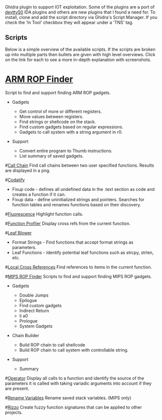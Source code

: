 Ghidra plugin to support IOT exploitation. Some of the plugins are a port 
of [devttyS0](https://github.com/devttys0/ida) IDA plugins and others are 
new plugins that I found a need for. To install, clone and add the script 
directory via Ghidra's Script Manager. If you check the 'In Tool' checkbox they 
will appear under a 'TNS' tag. 

## Scripts
Below is a simple overview of the available scripts. If the scripts are broken up into multiple parts then bullets are given with high level overviews. Click on the link for each to see a more in-depth explanation with screenshots. 

# [ARM ROP Finder](readmes/armrop.md) 
Script to find and support finding ARM ROP gadgets. 

- Gadgets
    - Get control of more or different registers.
    - Move values between registers.
    - Find strings or shellcode on the stack.
    - Find custom gadgets based on regular expressions.
    - Gadgets to call system with a string argument in r0.

- Support
    - Convert entire program to Thumb instructions. 
    - List summary of saved gadgets.

#[Call Chain](readmes/callchain.md)
Find call chains between two user specified functions. Results are displayed in a png.

#[Codatify](readmes/codatify.md) 
- Fixup code - defines all undefined data in the .text section as code and creates a function if it can.
- Fixup data - define uninitialized strings and pointers. Searches for function tables and renames functions based on their discovery. 

#[Fluorescence](readmes/fluorescence.md)
Highlight function calls.

#[Function Profiler](readmes/func_profiler.md)
Display cross refs from the current function.

#[Leaf Blower](readmes/leafblower.md)
- Format Strings - Find functions that accept format strings as parameters.
- Leaf Functions - Identify potential leaf functions such as strcpy, strlen, etc.

#[Local Cross References](readmes/local_cross_ref.md)
Find references to items in the current function.

#[MIPS ROP Finder](readmes/mips_rop.md)
Scripts to find and support finding MIPS ROP gadgets.

- Gadgets
    - Double Jumps
    - Epilogue
    - Find custom gadgets
    - Indirect Return
    - li a0
    - Prologue
    - System Gadgets

- Chain Builder
    - Build ROP chain to call shellcode
    - Build ROP chain to call system with controllable string. 

- Support
    - Summary

#[Operator](readmes/operator.md)
Display all calls to a function and identify the source of the parameters it is called with taking variadic arguments into account if they are present.

#[Rename Variables](readmes/rename_variables.md)
Rename saved stack variables. (MIPS only)

#[Rizzo](readmes/rizzo.md)
Create fuzzy function signatures that can be applied to other projects.

